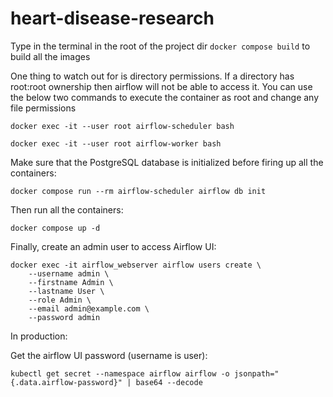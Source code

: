 # heart-disease-research

Type in the terminal in the root of the project dir ```docker compose build``` to build all the images

One thing to watch out for is directory permissions. If a directory has root:root ownership then airflow will not be able to access it. You can use the below two commands to execute the container
as root and change any file permissions

```docker exec -it --user root airflow-scheduler bash```

```docker exec -it --user root airflow-worker bash```

Make sure that the PostgreSQL database is initialized before firing up all the containers:

```docker compose run --rm airflow-scheduler airflow db init```

Then run all the containers:

```docker compose up -d```

Finally, create an admin user to access Airflow UI:

```
docker exec -it airflow_webserver airflow users create \
    --username admin \
    --firstname Admin \
    --lastname User \
    --role Admin \
    --email admin@example.com \
    --password admin
```

In production:

Get the airflow UI password (username is user):

```kubectl get secret --namespace airflow airflow -o jsonpath="{.data.airflow-password}" | base64 --decode``` 
